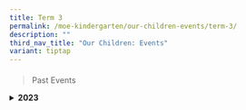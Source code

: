 ```yaml
---
title: Term 3
permalink: /moe-kindergarten/our-children-events/term-3/
description: ""
third_nav_title: "Our Children: Events"
variant: tiptap
---
```

<h4></h4>
<h4></h4>
<h4></h4>
<h4></h4>
<p></p>
<blockquote>
<p>Past Events</p>
</blockquote>
<div data-type="detailGroup" class="isomer-accordion-group isomer-accordion isomer-accordion-white">
<details class="isomer-details">
<summary><strong>2023</strong>
</summary>
<div data-type="detailsContent" class="isomer-details-content">
<h4>Characters Alive Day</h4>
<div class="iframe-wrapper">
<iframe height="400" width="648" allowfullscreen="true" frameborder="0" src="https://www.youtube.com/embed/Fsvw9Hv9dNY"></iframe>
</div>
<h4>Racial Harmony Day</h4>
<div class="iframe-wrapper">
<iframe height="400" width="648" allowfullscreen="true" frameborder="0" src="https://www.youtube.com/embed/lbP7u-MsZ70"></iframe>
</div>
<h4>MK EYC Collaboration</h4>
<div class="iframe-wrapper">
<iframe height="400" width="648" allowfullscreen="true" frameborder="0" src="https://docs.google.com/presentation/d/e/2PACX-1vQE1S_GMoj36E7A28A2kgeL_e6ZwQWfXJpMgAhCxPa6GqXnXYfsbTM0QRFNV2LIa7KzIRmbPBiH4vuq/embed?start=true&amp;loop=true&amp;delayms=5000"></iframe>
</div>
<h4>LIFE @ MK</h4>
<div class="iframe-wrapper">
<iframe height="400" width="648" allowfullscreen="true" frameborder="0" src="https://www.youtube.com/embed/k8uWCYykMPI?si=UgncfH4r0AgEt2lt"></iframe>
</div>
<p></p>
<p></p>
</div>
</details>
</div>
<p></p>